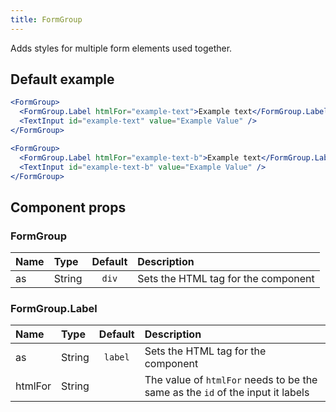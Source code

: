 ```yaml
---
title: FormGroup
---
```


Adds styles for multiple form elements used together.

## Default example

```jsx live
<FormGroup>
  <FormGroup.Label htmlFor="example-text">Example text</FormGroup.Label>
  <TextInput id="example-text" value="Example Value" />
</FormGroup>

<FormGroup>
  <FormGroup.Label htmlFor="example-text-b">Example text</FormGroup.Label>
  <TextInput id="example-text-b" value="Example Value" />
</FormGroup>
```

## Component props

### FormGroup

| Name | Type   | Default | Description                         |
| :--- | :----- | :-----: | :---------------------------------- |
| as   | String |  `div`  | Sets the HTML tag for the component |

### FormGroup.Label

| Name    | Type   | Default | Description                                                                    |
| :------ | :----- | :-----: | :----------------------------------------------------------------------------- |
| as      | String | `label` | Sets the HTML tag for the component                                            |
| htmlFor | String |         | The value of `htmlFor` needs to be the same as the `id` of the input it labels |
